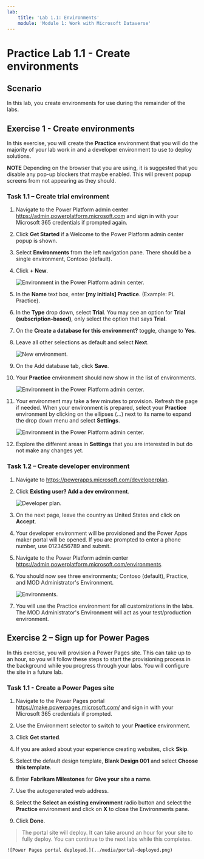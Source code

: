 ```yaml
---
lab:
    title: 'Lab 1.1: Environments'
    module: 'Module 1: Work with Microsoft Dataverse'
---
```


# Practice Lab 1.1 - Create environments

## Scenario

In this lab, you create environments for use during the remainder of the labs.

## Exercise 1 - Create environments

In this exercise, you will create the **Practice** environment that you will do the majority of your lab work in and a developer environment to use to deploy solutions.

**NOTE** Depending on the browser that you are using, it is suggested that you disable any pop-up blockers that maybe enabled. This will prevent popup screens from not appearing as they should.

### Task 1.1 – Create trial environment

1. Navigate to the Power Platform admin center <https://admin.powerplatform.microsoft.com> and sign in with your Microsoft 365 credentials if prompted again.

1. Click **Get Started** if a Welcome to the Power Platform admin center popup is shown.

1. Select **Environments** from the left navigation pane. There should be a single environment, Contoso (default).

1. Click **+ New**.

    ![Environment in the Power Platform admin center.](../media/ppac-environments.png)

1. In the **Name** text box, enter **[my initials] Practice**. (Example: PL Practice).

1. In the **Type** drop down, select **Trial**. You may see an option for **Trial (subscription-based)**, only select the option that says **Trial**.

1. On the **Create a database for this environment?** toggle, change to **Yes**.

1. Leave all other selections as default and select **Next**.

    ![New environment.](../media/new-environment-step1.png)

1. On the Add database tab, click **Save**.

1. Your **Practice** environment should now show in the list of environments.

    ![Environment in the Power Platform admin center.](../media/ppac-environments2.png)

1. Your environment may take a few minutes to provision. Refresh the page if needed. When your environment is prepared, select your **Practice** environment by clicking on the ellipses (...) next to its name to expand the drop down menu and select **Settings**.

    ![Environment in the Power Platform admin center.](../media/ellipses-settings.png)

1. Explore the different areas in **Settings** that you are interested in but do not make any changes yet.

### Task 1.2 – Create developer environment

1. Navigate to <https://powerapps.microsoft.com/developerplan>.

1. Click **Existing user? Add a dev environment**.

    ![Developer plan.](../media/developer-plan.png)

1. On the next page, leave the country as United States and click on **Accept**.

1. Your developer environment will be provisioned and the Power Apps maker portal will be opened. If you are prompted to enter a phone number, use 0123456789 and submit.

1. Navigate to the Power Platform admin center <https://admin.powerplatform.microsoft.com/environments>.

1. You should now see three environments; Contoso (default), Practice, and MOD Administrator's Environment.

    ![Environments.](../media/environments.png)

1. You will use the Practice environment for all customizations in the labs. The MOD Administrator's Environment will act as your test/production environment.

## Exercise 2 – Sign up for Power Pages

In this exercise, you will provision a Power Pages site. This can take up to an hour, so you will follow these steps to start the provisioning process in the background while you progress through your labs. You will configure the site in a future lab.

### Task 1.1 - Create a Power Pages site

1. Navigate to the Power Pages portal <https://make.powerpages.microsoft.com/> and sign in with your Microsoft 365 credentials if prompted.

1. Use the Environment selector to switch to your **Practice** environment.

1. Click **Get started**.

1. If you are asked about your experience creating websites, click **Skip**.

1. Select the default design template, **Blank Design 001** and select **Choose this template**.

1. Enter **Fabrikam Milestones** for **Give your site a name**.

1. Use the autogenerated web address.

1. Select the **Select an existing environment** radio button and select the **Practice** environment and click on **X** to close the Environments pane.

1. Click **Done**.

> The portal site will deploy. It can take around an hour for your site to fully deploy. You can continue to the next labs while this completes. 

    ![Power Pages portal deployed.](../media/portal-deployed.png)
